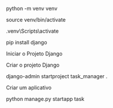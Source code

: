 
python -m venv  venv

source venv/bin/activate

.venv\Scripts\activate 


pip install django

Iniciar o Projeto Django

Criar o projeto Django

django-admin startproject task_manager .


Criar um aplicativo

python manage.py startapp task